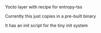 
Yocto layer with recipe for entropy-tss

Currently this just copies in a pre-built binary

It has an init script for the tiny init system
